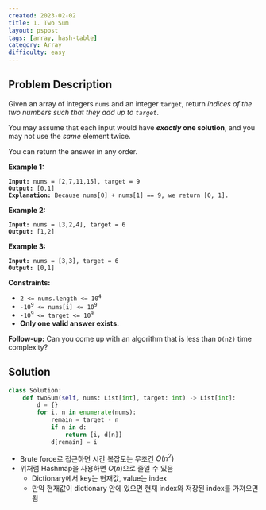 ```yaml
---
created: 2023-02-02
title: 1. Two Sum
layout: pspost
tags: [array, hash-table]
category: Array
difficulty: easy
---
```


## Problem Description

Given an array of integers `nums` and an integer `target`, return _indices of the two numbers such that they add up to `target`_.

You may assume that each input would have **_exactly_ one solution**, and you may not use the _same_ element twice.

You can return the answer in any order.

**Example 1:**
<pre><code><b>Input:</b> nums = [2,7,11,15], target = 9
<b>Output:</b> [0,1]
<b>Explanation:</b> Because nums[0] + nums[1] == 9, we return [0, 1].
</code></pre>

**Example 2:**
<pre><code><b>Input:</b> nums = [3,2,4], target = 6
<b>Output:</b> [1,2]
</code></pre>

**Example 3:**
<pre><code><b>Input:</b> nums = [3,3], target = 6
<b>Output:</b> [0,1]
</code></pre>

**Constraints:**

-   <code>2 <= nums.length <= 10<sup>4</sup></code>
-   <code>-10<sup>9</sup> <= nums[i] <= 10<sup>9</sup></code>
-   <code>-10<sup>9</sup> <= target <= 10<sup>9</sup></code>
-   **Only one valid answer exists.**

**Follow-up:** Can you come up with an algorithm that is less than `O(n2)` time complexity?

## Solution

```python
class Solution:
    def twoSum(self, nums: List[int], target: int) -> List[int]:
        d = {}
        for i, n in enumerate(nums):
            remain = target - n
            if n in d:
                return [i, d[n]]
            d[remain] = i
```

- Brute force로 접근하면 시간 복잡도는 무조건 $O(n^2)$
- 위처럼 Hashmap을 사용하면 $O(n)$으로 줄일 수 있음
	- Dictionary에서 key는 현재값, value는 index
	- 만약 현재값이 dictionary 안에 있으면 현재 index와 저장된 index를 가져오면 됨
